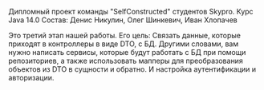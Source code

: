 Дипломный проект команды "SelfConstructed" студентов Skypro. Курс Java 14.0
Состав: Денис Никулин, Олег Шинкевич, Иван Хлопачев

Это третий этап нашей работы. Его цель: Связать данные, которые приходят в контроллеры в виде DTO, с БД. Другими словами, вам нужно написать сервисы, которые будут работать с БД при помощи репозиториев, а также использовать мапперы для преобразования объектов из DTO в сущности и обратно. И настройка аутентификации и авторизации.
